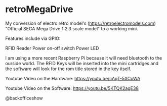 # retroMegaDrive

My conversion of electro retro model's (https://retroelectromodels.com) "Official SEGA Mega Drive 1:2.3 scale model" to a working mini.

Features include via GPIO:

RFID Reader
Power on-off switch
Power LED

I am using a more recent Raspberry Pi because it will need bluetooth to the ourside world. The RFID Keys will be inserted into the mini cartridges and the software will look for the rom title stored in the key itself.

Youtube Video on the Hardware: https://youtu.be/cAqT-5XCoWA

Youtube Video on the Software: https://youtu.be/5KTQK2agE38


@backofficeshow

